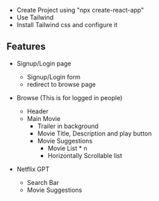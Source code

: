 <!-- This file will contain all the features, planning, new things we learn by creating our web app -->

- Create Project using "npx create-react-app"
- Use Tailwind
- Install Tailwind css and configure it



## Features

- Signup/Login page
    - Signup/Login form
    - redirect to browse page

- Browse (This is for logged in people)
    - Header
    - Main Movie
        - Trailer in background
        - Movie Title, Description and play button
        - Movie Suggestions
            - Movie List * n
            - Horizontally Scrollable list
    

- Netflix GPT
    - Search Bar
    - Movie Suggestions
